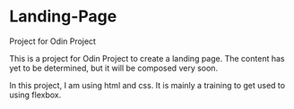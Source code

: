 # Landing-Page
Project for Odin Project

This is a project for Odin Project to create a landing page. The content has yet to be determined, but it will be composed very soon.

In this project, I am using html and css. It is mainly a training to get used to using flexbox.